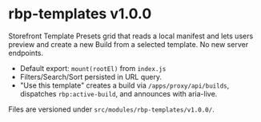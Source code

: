 <!-- BEGIN RBP GENERATED: builds-templates-v1 -->
# rbp-templates v1.0.0

Storefront Template Presets grid that reads a local manifest and lets users preview and create a new Build from a selected template. No new server endpoints.

- Default export: `mount(rootEl)` from `index.js`
- Filters/Search/Sort persisted in URL query.
- "Use this template" creates a build via `/apps/proxy/api/builds`, dispatches `rbp:active-build`, and announces with aria-live.

Files are versioned under `src/modules/rbp-templates/v1.0.0/`.
<!-- END RBP GENERATED: builds-templates-v1 -->
